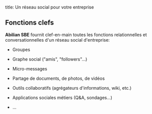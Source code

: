 title: Un réseau social pour votre entreprise

## Fonctions clefs

**Abilian SBE** fournit clef-en-main toutes les fonctions relationnelles et conversationnelles d'un réseau social d'entreprise:

- Groupes

- Graphe social ("amis", "followers"...)

- Micro-messages

- Partage de documents, de photos, de vidéos

- Outils collaboratifs (agrégateurs d'informations, wiki, etc.)

- Applications sociales métiers (Q&A, sondages...)

- ...

